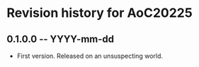 # Revision history for AoC20225

## 0.1.0.0 -- YYYY-mm-dd

* First version. Released on an unsuspecting world.
